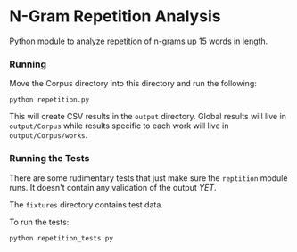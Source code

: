 # N-Gram Repetition Analysis

Python module to analyze repetition of n-grams up 15 words in length.

### Running

Move the Corpus directory into this directory and run the following:

```
python repetition.py
```

This will create CSV results in the `output` directory.  Global results
will live in `output/Corpus` while results specific to each work will
live in `output/Corpus/works`.

### Running the Tests

There are some rudimentary tests that just make sure the `reptition`
module runs. It doesn't contain any validation of the output *YET*. 

The `fixtures` directory contains test data.  

To run the tests:

```
python repetition_tests.py
```
